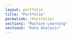 ```yaml
---
layout: portfolio
title: "Portfolio"
permalink: /Portfolio/
section1: "Machine Learning"
section2: "Data Analysis"
---
```

